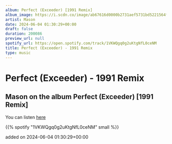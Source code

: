 ```yaml
---
album: Perfect (Exceeder) [1991 Remix]
album_image: https://i.scdn.co/image/ab67616d0000b2731aef5731bd5221564f889c8d
artist: Mason
date: 2024-06-04 01:30:29+00:00
draft: false
duration: 200086
preview_url: null
spotify_url: https://open.spotify.com/track/1VKWQgq0g2uKtgNfL0ceNM
title: Perfect (Exceeder) - 1991 Remix
type: music
---
```



# Perfect (Exceeder) - 1991 Remix

## Mason on the album Perfect (Exceeder) [1991 Remix]

You can listen [here](https://open.spotify.com/track/1VKWQgq0g2uKtgNfL0ceNM)

{{% spotify "1VKWQgq0g2uKtgNfL0ceNM" small %}}

added on 2024-06-04 01:30:29+00:00